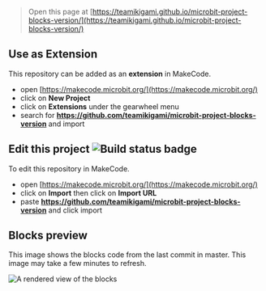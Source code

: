 
> Open this page at [https://teamikigami.github.io/microbit-project-blocks-version/](https://teamikigami.github.io/microbit-project-blocks-version/)

## Use as Extension

This repository can be added as an **extension** in MakeCode.

* open [https://makecode.microbit.org/](https://makecode.microbit.org/)
* click on **New Project**
* click on **Extensions** under the gearwheel menu
* search for **https://github.com/teamikigami/microbit-project-blocks-version** and import

## Edit this project ![Build status badge](https://github.com/teamikigami/microbit-project-blocks-version/workflows/MakeCode/badge.svg)

To edit this repository in MakeCode.

* open [https://makecode.microbit.org/](https://makecode.microbit.org/)
* click on **Import** then click on **Import URL**
* paste **https://github.com/teamikigami/microbit-project-blocks-version** and click import

## Blocks preview

This image shows the blocks code from the last commit in master.
This image may take a few minutes to refresh.

![A rendered view of the blocks](https://github.com/teamikigami/microbit-project-blocks-version/raw/master/.github/makecode/blocks.png)
